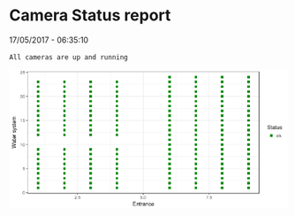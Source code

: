 Camera Status report
================
17/05/2017 - 06:35:10

    All cameras are up and running

![](camreport_files/figure-markdown_github/unnamed-chunk-2-1.png)
